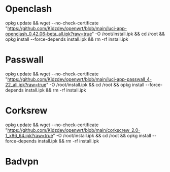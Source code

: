 # Openclash
opkg update && wget --no-check-certificate "https://github.com/Kidzdev/openwrt/blob/main/luci-app-openclash_0.42.06-beta_all.ipk?raw=true" -O /root/install.ipk && cd /root && opkg install --force-depends install.ipk && rm -rf install.ipk
# Passwall
opkg update && wget --no-check-certificate "https://github.com/Kidzdev/openwrt/blob/main/luci-app-passwall_4-22_all.ipk?raw=true" -O /root/install.ipk && cd /root && opkg install --force-depends install.ipk && rm -rf install.ipk
# Corksrew
opkg update && wget --no-check-certificate "https://github.com/Kidzdev/openwrt/blob/main/corkscrew_2.0-1_x86_64.ipk?raw=true" -O /root/install.ipk && cd /root && opkg install --force-depends install.ipk && rm -rf install.ipk
# Badvpn
